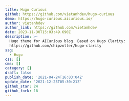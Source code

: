 ```yaml
---
title: Hugo Curious
github: https://github.com/vietanhdev/hugo-curious
demo: https://hugo-curious.aicurious.io/
author: vietanhdev
author_link: https://github.com/vietanhdev
date: 2023-11-30T15:03:49.690Z
description: >-
  Hugo theme for AICurious blog. Based on Hugo Clarity:
  https://github.com/chipzoller/hugo-clarity
ssg:
  - Hugo
css: []
cms: []
category: []
draft: false
publish_date: '2021-04-24T16:03:04Z'
update_date: '2021-12-25T05:30:21Z'
github_star: 24
github_fork: 18
---
```

